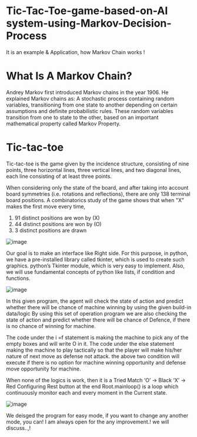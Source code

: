 # Tic-Tac-Toe-game-based-on-AI system-using-Markov-Decision-Process
It is an example &amp; Application, how Markov Chain works ! 

# What Is A Markov Chain?

Andrey Markov first introduced Markov chains in the year 1906. He explained Markov chains as:
A stochastic process containing random variables, transitioning from one state to another depending on certain assumptions and definite probabilistic rules.
These random variables transition from one to state to the other, based on an important mathematical property called Markov Property.

# Tic-tac-toe
Tic-tac-toe is the game given by the incidence structure, consisting of nine points, three horizontal lines, three vertical lines, and two diagonal lines, each line consisting of at least three points.


When considering only the state of the board, and after taking into account board symmetries (i.e. rotations and reflections), there are only 138 terminal board positions. A combinatorics study of the game shows that when "X" makes the first move every time,

1) 91 distinct positions are won by (X)
2) 44 distinct positions are won by (O)
3) 3 distinct positions are drawn

![image](https://user-images.githubusercontent.com/63719445/125157489-e5ac2c80-e188-11eb-9de3-45b0cab42ed4.png)

Our goal is to make an interface like Right side. For this purpose, in python, we have a pre-installed library called tkinter, which is used to create such graphics. 
python’s Tkinter module, which is very easy to implement. Also, we will use fundamental concepts of python like lists, if condition and functions.

![image](https://user-images.githubusercontent.com/63719445/125157553-518e9500-e189-11eb-99ff-da8791de2c98.png)


In this given program, the agent will check the state of action and predict whether there will be chance of machine winning by using the given build-in data/logic
By using this set of operation program we are also checking the state of action and predict whether there will be chance of Defence, if there is no chance of winning for machine.

The code under the i =f statement is making the machine to pick any of the empty boxes and will write O in it.
The code under the else statement making the machine to play tactically so that the player will make his/her nature of next move as defense not attack.
the above two condition will execute if there is no option for machine winning opportunity and defense move opportunity for machine.

When none of the logics is work, then it is a Tried Match
‘O’ → Black
‘X’  → Red
Configuring Rest button at the end 
Root.mainloop() is a loop which continuously monitor each and every moment in the Current state.

![image](https://user-images.githubusercontent.com/63719445/125157627-c06bee00-e189-11eb-8e81-93427721b6f0.png)


We deisged the program for easy mode, if you want to change any another mode, you can!
I am always open for the any improvement.! we will discuss..,! 
